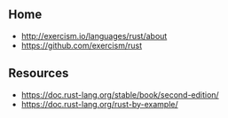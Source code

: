 ## Home
- http://exercism.io/languages/rust/about
- https://github.com/exercism/rust

## Resources
- https://doc.rust-lang.org/stable/book/second-edition/
- https://doc.rust-lang.org/rust-by-example/
